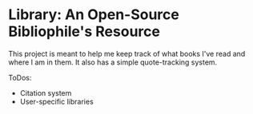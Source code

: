 Library: An Open-Source Bibliophile's Resource
===

This project is meant to help me keep track of what books I've read and where I am in them. It also has a simple quote-tracking system.

ToDos:
 * Citation system
 * User-specific libraries
